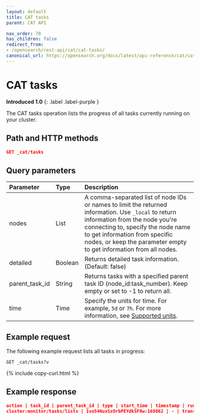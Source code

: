 ```yaml
---
layout: default
title: CAT tasks
parent: CAT API

nav_order: 70
has_children: false
redirect_from:
- /opensearch/rest-api/cat/cat-tasks/
canonical_url: https://opensearch.org/docs/latest/api-reference/cat/cat-tasks/
---
```


# CAT tasks
**Introduced 1.0**
{: .label .label-purple }

The CAT tasks operation lists the progress of all tasks currently running on your cluster.

## Path and HTTP methods

```json
GET _cat/tasks
```

## Query parameters

Parameter | Type | Description
:--- | :--- | :---
nodes | List | A comma-separated list of node IDs or names to limit the returned information. Use `_local` to return information from the node you're connecting to, specify the node name to get information from specific nodes, or keep the parameter empty to get information from all nodes.
detailed | Boolean | Returns detailed task information. (Default: false)
parent_task_id | String | Returns tasks with a specified parent task ID (node_id:task_number). Keep empty or set to -1 to return all.
time | Time | Specify the units for time. For example, `5d` or `7h`. For more information, see [Supported units]({{site.url}}{{site.baseurl}}/opensearch/units/).

## Example request

The following example request lists all tasks in progress:

```
GET _cat/tasks?v
```
{% include copy-curl.html %}


## Example response

```json
action | task_id | parent_task_id | type | start_time | timestamp | running_time | ip | node
cluster:monitor/tasks/lists | 1vo54NuxSxOrbPEYdkSF0w:168062 | - | transport | 1624337809471 | 04:56:49 | 489.5ms | 172.18.0.4 | odfe-node1     
```
